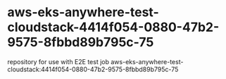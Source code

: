 # aws-eks-anywhere-test-cloudstack-4414f054-0880-47b2-9575-8fbbd89b795c-75
repository for use with E2E test job aws-eks-anywhere-test-cloudstack:4414f054-0880-47b2-9575-8fbbd89b795c-75
